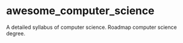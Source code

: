 # awesome_computer_science
A detailed syllabus of computer science. Roadmap computer science degree.
